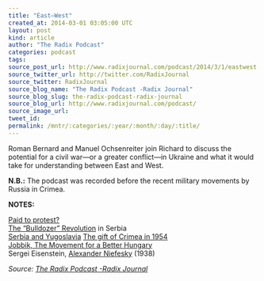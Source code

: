 ```yaml
---
title: "East—West"
created_at: 2014-03-01 03:05:00 UTC
layout: post
kind: article
author: "The Radix Podcast"
categories: podcast
tags: 
source_post_url: http://www.radixjournal.com/podcast/2014/3/1/eastwest
source_twitter_url: http://twitter.com/RadixJournal
source_twitter: RadixJournal
source_blog_name: "The Radix Podcast -Radix Journal"
source_blog_slug: the-radix-podcast-radix-journal
source_blog_url: http://www.radixjournal.com/podcast/
source_image_url: 
tweet_id:
permalink: /mntr/:categories/:year/:month/:day/:title/
---
```

<p>Roman Bernard and Manuel Ochsenreiter join Richard to discuss the potential for a civil war—or a greater conflict—in Ukraine and what it would take for understanding between East and West.   </p>

<p><strong>N.B.:</strong> The podcast was recorded before the recent military movements by Russia in Crimea.  </p>

<p><strong>NOTES:</strong></p>

<p><a href="http://www.presstv.ir/detail/2014/02/17/351138/us-eu-paying-ukraine-rioters-protesters/">Paid to protest?</a> <br />
<a href="https://en.wikipedia.org/wiki/Overthrow_of_Slobodan_Milošević">The “Bulldozer” Revolution</a> in Serbia <br />
<a href="https://en.wikipedia.org/wiki/Yugoslavia">Serbia and Yugoslavia</a>
<a href="https://en.wikipedia.org/wiki/Crimea#In_the_Soviet_Union">The gift of Crimea in 1954</a> <br />
<a href="https://en.wikipedia.org/wiki/Jobbik">Jobbik, The Movement for a Better Hungary</a> <br />
Sergei Eisenstein, <a href="http://www.imdb.com/title/tt0029850/">Alexander Niefesky</a> (1938)  </p><div class="">
    <i>Source: <a href="http://www.radixjournal.com/podcast/">The Radix Podcast -Radix Journal</a></i>
</div>
